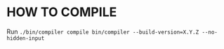 HOW TO COMPILE
===

Run `./bin/compiler compile bin/compiler --build-version=X.Y.Z --no-hidden-input`
